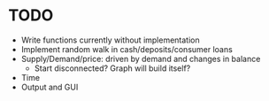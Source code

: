 TODO
====

* Write functions currently without implementation
* Implement random walk in cash/deposits/consumer loans
* Supply/Demand/price: driven by demand and changes in balance
    * Start disconnected? Graph will build itself?
* Time
* Output and GUI